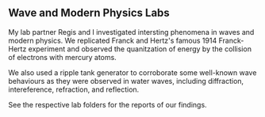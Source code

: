 ## Wave and Modern Physics Labs

My lab partner Regis and I investigated intersting phenomena in waves and modern physics. We replicated Franck and Hertz's famous 1914 Franck-Hertz experiment and observed the quanitzation of energy by the collision of electrons with mercury atoms.

We also used a ripple tank generator to corroborate some well-known wave behaviours as they were observed in water waves, including diffraction, intereference, refraction, and reflection.

See the respective lab folders for the reports of our findings.